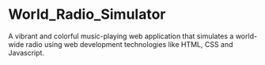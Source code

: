 # World_Radio_Simulator
A vibrant and colorful music-playing web application that simulates a world-wide radio using web development technologies like HTML, CSS and Javascript.
